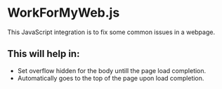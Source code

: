 # WorkForMyWeb.js 

This JavaScript integration is to fix some common issues in a webpage.

## This will help in: 

- Set overflow hidden for the body untill the page load completion. 
- Automatically goes to the top of the page upon load completion. 
